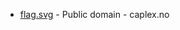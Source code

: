 * [flag.svg](https://commons.wikimedia.org/wiki/File:Audnedal_komm.svg) - Public domain - caplex.no
